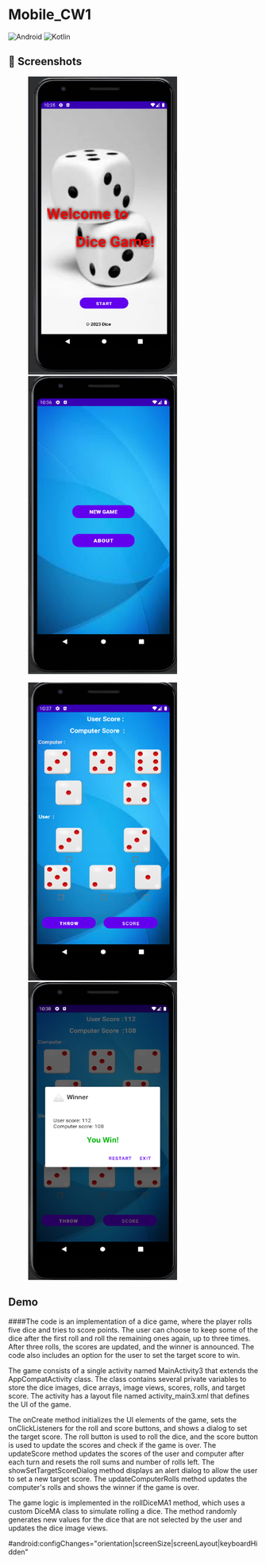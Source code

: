 # Mobile_CW1
![Android](https://img.shields.io/badge/Platform-Android-green.svg)
![Kotlin](https://img.shields.io/badge/Language-Kotlin-orange.svg) 

## 📸 Screenshots

<img src="https://github.com/pasinduwimalarathne2000/Mobile_CW1/blob/main/SS/Screenshot%202023-03-19%20223552.png" height="600" width="300" hspace="40"><img src="https://github.com/pasinduwimalarathne2000/Mobile_CW1/blob/main/SS/Screenshot%202023-03-19%20223656.png" height="600" width="300" hspace="40">

<img src="https://github.com/pasinduwimalarathne2000/Mobile_CW1/blob/main/SS/Screenshot%202023-03-19%20223754.png" height="600" width="300" hspace="40"><img src="https://github.com/pasinduwimalarathne2000/Mobile_CW1/blob/main/SS/Screenshot%202023-03-19%20223827.png" height="600" width="300" hspace="40">

## Demo
####The code is an implementation of a dice game, where the player rolls five dice and tries to score points. The user can choose to keep some of the dice after the first roll and roll the remaining ones again, up to three times. After three rolls, the scores are updated, and the winner is announced. The code also includes an option for the user to set the target score to win.

The game consists of a single activity named MainActivity3 that extends the AppCompatActivity class. The class contains several private variables to store the dice images, dice arrays, image views, scores, rolls, and target score. The activity has a layout file named activity_main3.xml that defines the UI of the game.

The onCreate method initializes the UI elements of the game, sets the onClickListeners for the roll and score buttons, and shows a dialog to set the target score. The roll button is used to roll the dice, and the score button is used to update the scores and check if the game is over. The updateScore method updates the scores of the user and computer after each turn and resets the roll sums and number of rolls left. The showSetTargetScoreDialog method displays an alert dialog to allow the user to set a new target score. The updateComputerRolls method updates the computer's rolls and shows the winner if the game is over.

The game logic is implemented in the rollDiceMA1 method, which uses a custom DiceMA class to simulate rolling a dice. The method randomly generates new values for the dice that are not selected by the user and updates the dice image views.

#android:configChanges="orientation|screenSize|screenLayout|keyboardHidden"
